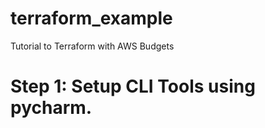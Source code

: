# terraform_example
Tutorial to Terraform with AWS Budgets

# Step 1: Setup CLI Tools using pycharm. 

